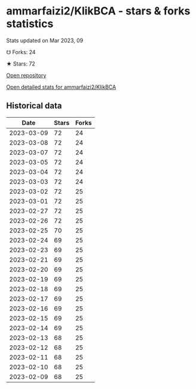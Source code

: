 # ammarfaizi2/KlikBCA - stars & forks statistics

Stats updated on Mar 2023, 09

☋ Forks: 24

★ Stars: 72

[Open repository](https://github.com/ammarfaizi2/KlikBCA)

[Open detailed stats for ammarfaizi2/KlikBCA](https://reviewgithub.com/rep/ammarfaizi2/KlikBCA)

## Historical data
| Date | Stars | Forks |
|------|-------|-------|
| 2023-03-09 | 72 | 24 | 
| 2023-03-08 | 72 | 24 | 
| 2023-03-07 | 72 | 24 | 
| 2023-03-05 | 72 | 24 | 
| 2023-03-04 | 72 | 24 | 
| 2023-03-03 | 72 | 24 | 
| 2023-03-02 | 72 | 25 | 
| 2023-03-01 | 72 | 25 | 
| 2023-02-27 | 72 | 25 | 
| 2023-02-26 | 72 | 25 | 
| 2023-02-25 | 70 | 25 | 
| 2023-02-24 | 69 | 25 | 
| 2023-02-23 | 69 | 25 | 
| 2023-02-21 | 69 | 25 | 
| 2023-02-20 | 69 | 25 | 
| 2023-02-19 | 69 | 25 | 
| 2023-02-18 | 69 | 25 | 
| 2023-02-17 | 69 | 25 | 
| 2023-02-16 | 69 | 25 | 
| 2023-02-15 | 69 | 25 | 
| 2023-02-14 | 69 | 25 | 
| 2023-02-13 | 68 | 25 | 
| 2023-02-12 | 68 | 25 | 
| 2023-02-11 | 68 | 25 | 
| 2023-02-10 | 68 | 25 | 
| 2023-02-09 | 68 | 25 | 

